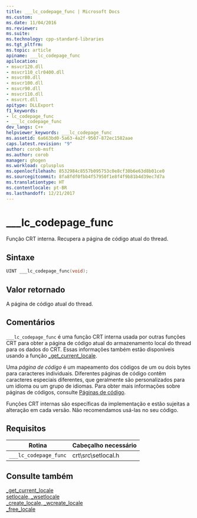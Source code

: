 ```yaml
---
title: ___lc_codepage_func | Microsoft Docs
ms.custom: 
ms.date: 11/04/2016
ms.reviewer: 
ms.suite: 
ms.technology: cpp-standard-libraries
ms.tgt_pltfrm: 
ms.topic: article
apiname: ___lc_codepage_func
apilocation:
- msvcr120.dll
- msvcr110_clr0400.dll
- msvcr80.dll
- msvcr100.dll
- msvcr90.dll
- msvcr110.dll
- msvcrt.dll
apitype: DLLExport
f1_keywords:
- lc_codepage_func
- ___lc_codepage_func
dev_langs: C++
helpviewer_keywords: ___lc_codepage_func
ms.assetid: 6a663bd0-5a63-4a2f-9507-872ec1582aae
caps.latest.revision: "9"
author: corob-msft
ms.author: corob
manager: ghogen
ms.workload: cplusplus
ms.openlocfilehash: 8532984c8557b095753c0e8cf30b6e63d8b01ce0
ms.sourcegitcommit: 8fa8fdf0fbb4f57950f1e8f4f9b81b4d39ec7d7a
ms.translationtype: HT
ms.contentlocale: pt-BR
ms.lasthandoff: 12/21/2017
---
```

# <a name="lccodepagefunc"></a>___lc_codepage_func
Função CRT interna. Recupera a página de código atual do thread.  
  
## <a name="syntax"></a>Sintaxe  
  
```cpp  
UINT ___lc_codepage_func(void);  
```  
  
## <a name="return-value"></a>Valor retornado  
 A página de código atual do thread.  
  
## <a name="remarks"></a>Comentários  
 `___lc_codepage_func` é uma função CRT interna usada por outras funções CRT para obter a página de código atual do armazenamento local do thread para os dados do CRT. Essas informações também estão disponíveis usando a função [_get_current_locale](../c-runtime-library/reference/get-current-locale.md).  
  
 Uma *página de código* é um mapeamento dos códigos de um ou dois bytes para caracteres individuais. Diferentes páginas de código contêm caracteres especiais diferentes, que geralmente são personalizados para um idioma ou um grupo de idiomas. Para obter mais informações sobre páginas de códigos, consulte [Páginas de código](../c-runtime-library/code-pages.md).  
  
 Funções CRT internas são específicas da implementação e estão sujeitas a alteração em cada versão. Não recomendamos usá-las no seu código.  
  
## <a name="requirements"></a>Requisitos  
  
|Rotina|Cabeçalho necessário|  
|-------------|---------------------|  
|`___lc_codepage_func`|crt\src\setlocal.h|  
  
## <a name="see-also"></a>Consulte também  
 [_get_current_locale](../c-runtime-library/reference/get-current-locale.md)   
 [setlocale, _wsetlocale](../c-runtime-library/reference/setlocale-wsetlocale.md)   
 [_create_locale, _wcreate_locale](../c-runtime-library/reference/create-locale-wcreate-locale.md)   
 [_free_locale](../c-runtime-library/reference/free-locale.md)